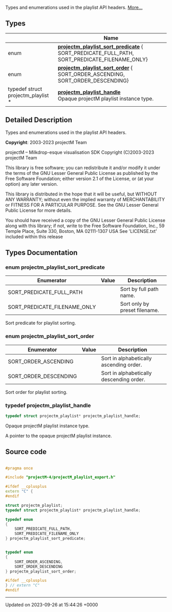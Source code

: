 Types and enumerations used in the playlist API headers.  [More...](#detailed-description)

## Types

|                | Name           |
| -------------- | -------------- |
| enum| **[projectm_playlist_sort_predicate](http://localhost:3000/projects/projectm/api/types#enum-projectm-playlist-sort-predicate)** { SORT_PREDICATE_FULL_PATH, SORT_PREDICATE_FILENAME_ONLY} |
| enum| **[projectm_playlist_sort_order](http://localhost:3000/projects/projectm/api/types#enum-projectm-playlist-sort-order)** { SORT_ORDER_ASCENDING, SORT_ORDER_DESCENDING} |
| typedef struct projectm_playlist * | **[projectm_playlist_handle](http://localhost:3000/projects/projectm/api/types#typedef-projectm-playlist-handle)** <br>Opaque projectM playlist instance type.  |

## Detailed Description

Types and enumerations used in the playlist API headers. 

**Copyright**: 2003-2023 projectM Team


projectM &ndash; Milkdrop-esque visualisation SDK Copyright (C)2003-2023 projectM Team

This library is free software; you can redistribute it and/or modify it under the terms of the GNU Lesser General Public License as published by the Free Software Foundation; either version 2.1 of the License, or (at your option) any later version.

This library is distributed in the hope that it will be useful, but WITHOUT ANY WARRANTY; without even the implied warranty of MERCHANTABILITY or FITNESS FOR A PARTICULAR PURPOSE. See the GNU Lesser General Public License for more details.

You should have received a copy of the GNU Lesser General Public License along with this library; if not, write to the Free Software Foundation, Inc., 59 Temple Place, Suite 330, Boston, MA 02111-1307 USA See 'LICENSE.txt' included within this release 

## Types Documentation

### enum projectm_playlist_sort_predicate

| Enumerator | Value | Description |
| ---------- | ----- | ----------- |
| SORT_PREDICATE_FULL_PATH | | Sort by full path name.   |
| SORT_PREDICATE_FILENAME_ONLY | | Sort only by preset filename.   |




Sort predicate for playlist sorting. 


### enum projectm_playlist_sort_order

| Enumerator | Value | Description |
| ---------- | ----- | ----------- |
| SORT_ORDER_ASCENDING | | Sort in alphabetically ascending order.   |
| SORT_ORDER_DESCENDING | | Sort in alphabetically descending order.   |




Sort order for playlist sorting. 


### typedef projectm_playlist_handle

```cpp
typedef struct projectm_playlist* projectm_playlist_handle;
```

Opaque projectM playlist instance type. 

A pointer to the opaque projectM playlist instance. 





## Source code

```cpp

#pragma once

#include "projectM-4/projectM_playlist_export.h"

#ifdef __cplusplus
extern "C" {
#endif

struct projectm_playlist;                                   
typedef struct projectm_playlist* projectm_playlist_handle; 

typedef enum
{
    SORT_PREDICATE_FULL_PATH,    
    SORT_PREDICATE_FILENAME_ONLY 
} projectm_playlist_sort_predicate;


typedef enum
{
    SORT_ORDER_ASCENDING, 
    SORT_ORDER_DESCENDING 
} projectm_playlist_sort_order;

#ifdef __cplusplus
} // extern "C"
#endif
```


-------------------------------

Updated on 2023-09-26 at 15:44:26 +0000

